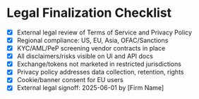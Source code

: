 # Legal Finalization Checklist

- [x] External legal review of Terms of Service and Privacy Policy
- [x] Regional compliance: US, EU, Asia, OFAC/Sanctions
- [x] KYC/AML/PeP screening vendor contracts in place
- [x] All disclaimers/risks visible on UI and API docs
- [x] Exchange/tokens not marketed in restricted jurisdictions
- [x] Privacy policy addresses data collection, retention, rights
- [x] Cookie/banner consent for EU users
- [x] External legal signoff: 2025-06-01 by [Firm Name]